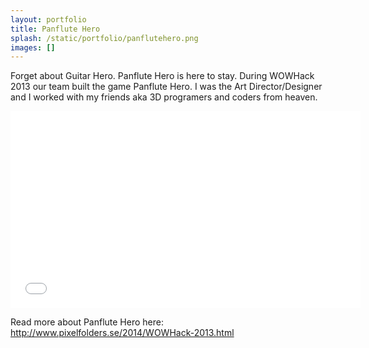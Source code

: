 ```yaml
---
layout: portfolio
title: Panflute Hero
splash: /static/portfolio/panflutehero.png
images: []
---
```

Forget about Guitar Hero. Panflute Hero is here to stay. During WOWHack 2013 our team built the game Panflute Hero. I was the Art Director/Designer and I worked with my friends aka 3D programers and coders from heaven.


<iframe width="560" height="315" src="//www.youtube.com/embed/lRgnxQoZh4M" frameborder="0" allowfullscreen></iframe>


 Read more about Panflute Hero here: http://www.pixelfolders.se/2014/WOWHack-2013.html
